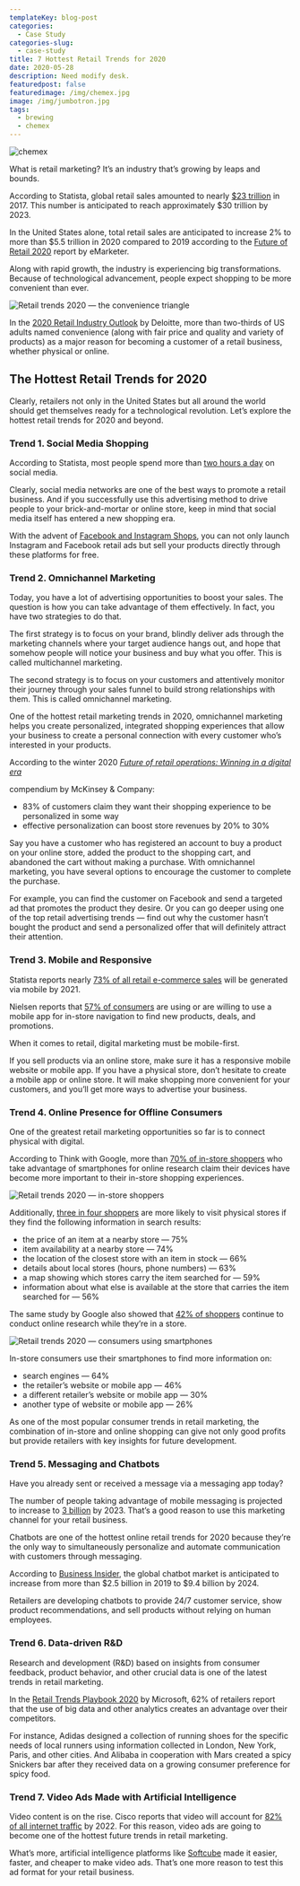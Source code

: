 ```yaml
---
templateKey: blog-post
categories:
  - Case Study
categories-slug:
  - case-study
title: 7 Hottest Retail Trends for 2020
date: 2020-05-28
description: Need modify desk.
featuredpost: false
featuredimage: /img/chemex.jpg
image: /img/jumbotron.jpg
tags:
  - brewing
  - chemex
---
```

![chemex](/img/chemex.jpg)

What is retail marketing? It’s an industry that’s growing by leaps and bounds.

According to Statista, global retail sales amounted to nearly [$23 trillion](https://www.statista.com/statistics/443522/global-retail-sales/) in 2017. This number is anticipated to reach approximately $30 trillion by 2023.

In the United States alone, total retail sales are anticipated to increase 2% to more than $5.5 trillion in 2020 compared to 2019 according to the [Future of Retail 2020](https://www.emarketer.com/content/the-future-of-retail-2020) report by eMarketer. 

Along with rapid growth, the industry is experiencing big transformations. Because of technological advancement, people expect shopping to be more convenient than ever.

![Retail trends 2020 — the convenience triangle](/img/retail-trends-2020-shoppers-convenience-triangle-1024x653.jpg)

In the [2020 Retail Industry Outlook](https://www2.deloitte.com/us/en/pages/consumer-business/articles/retail-distribution-industry-outlook.html) by Deloitte, more than two-thirds of US adults named convenience (along with fair price and quality and variety of products) as a major reason for becoming a customer of a retail business, whether physical or online.

## The Hottest Retail Trends for 2020

Clearly, retailers not only in the United States but all around the world should get themselves ready for a technological revolution. Let’s explore the hottest retail trends for 2020 and beyond.

### Trend 1. Social Media Shopping

According to Statista, most people spend more than [two hours a day](https://www.statista.com/statistics/433871/daily-social-media-usage-worldwide/) on social media. 

Clearly, social media networks are one of the best ways to promote a retail business. And if you successfully use this advertising method to drive people to your brick-and-mortar or online store, keep in mind that social media itself has entered a new shopping era.

With the advent of [Facebook and Instagram Shops](https://about.fb.com/news/2020/05/introducing-facebook-shops/), you can not only launch Instagram and Facebook retail ads but sell your products directly through these platforms for free. 

### Trend 2. Omnichannel Marketing

Today, you have a lot of advertising opportunities to boost your sales. The question is how you can take advantage of them effectively. In fact, you have two strategies to do that. 

The first strategy is to focus on your brand, blindly deliver ads through the marketing channels where your target audience hangs out, and hope that somehow people will notice your business and buy what you offer. This is called multichannel marketing.

The second strategy is to focus on your customers and attentively monitor their journey through your sales funnel to build strong relationships with them. This is called omnichannel marketing. 

One of the hottest retail marketing trends in 2020, omnichannel marketing helps you create personalized, integrated shopping experiences that allow your business to create a personal connection with every customer who’s interested in your products. 

According to the winter 2020 [_Future of retail operations: Winning in a digital era_](https://www.mckinsey.com/industries/retail/our-insights/future-of-retail-operations-winning-in-a-digital-era)

compendium by McKinsey & Company: 

- 83% of customers claim they want their shopping experience to be personalized in some way
- effective personalization can boost store revenues by 20% to 30%

Say you have a customer who has registered an account to buy a product on your online store, added the product to the shopping cart, and abandoned the cart without making a purchase. With omnichannel marketing, you have several options to encourage the customer to complete the purchase. 

For example, you can find the customer on Facebook and send a targeted ad that promotes the product they desire. Or you can go deeper using one of the top retail advertising trends — find out why the customer hasn’t bought the product and send a personalized offer that will definitely attract their attention.

### Trend 3. Mobile and Responsive

Statista reports nearly [73% of all retail e-commerce sales](https://www.statista.com/statistics/806336/mobile-retail-commerce-share-worldwide/) will be generated via mobile by 2021.

Nielsen reports that [57% of consumers](https://www.nielsen.com/us/en/insights/article/2019/the-2020-vision-for-u-s-retail-and-beyond/) are using or are willing to use a mobile app for in-store navigation to find new products, deals, and promotions.

When it comes to retail, digital marketing must be mobile-first. 

If you sell products via an online store, make sure it has a responsive mobile website or mobile app. If you have a physical store, don’t hesitate to create a mobile app or online store. It will make shopping more convenient for your customers, and you’ll get more ways to advertise your business.

### Trend 4. Online Presence for Offline Consumers

One of the greatest retail marketing opportunities so far is to connect physical with digital.

According to Think with Google, more than [70% of in-store shoppers](https://www.thinkwithgoogle.com/consumer-insights/how-digital-connects-shoppers-to-local-stores/) who take advantage of smartphones for online research claim their devices have become more important to their in-store shopping experiences.

![Retail trends 2020 — in-store shoppers](/img/retail-trends-2020-shoppers-in-stores-1024x478.jpg)

Additionally, [three in four shoppers](https://www.thinkwithgoogle.com/consumer-insights/how-digital-connects-shoppers-to-local-stores/) are more likely to visit physical stores if they find the following information in search results:

- the price of an item at a nearby store — 75%
- item availability at a nearby store — 74%
- the location of the closest store with an item in stock — 66%
- details about local stores (hours, phone numbers) — 63%
- a map showing which stores carry the item searched for — 59%
- information about what else is available at the store that carries the item searched for — 56%

The same study by Google also showed that [42% of shoppers](https://www.thinkwithgoogle.com/consumer-insights/how-digital-connects-shoppers-to-local-stores/) continue to conduct online research while they’re in a store.

![Retail trends 2020 — consumers using smartphones](/img/retail-trends-2020-shoppers-smartphones.jpg)

In-store consumers use their smartphones to find more information on:

- search engines — 64%
- the retailer’s website or mobile app — 46%
- a different retailer’s website or mobile app — 30%
- another type of website or mobile app — 26%

As one of the most popular consumer trends in retail marketing, the combination of in-store and online shopping can give not only good profits but provide retailers with key insights for future development.

### Trend 5. Messaging and Chatbots

Have you already sent or received a message via a messaging app today? 

The number of people taking advantage of mobile messaging is projected to increase to [3 billion](https://www.statista.com/statistics/483255/number-of-mobile-messaging-users-worldwide/) by 2023. That’s a good reason to use this marketing channel for your retail business.

Chatbots are one of the hottest online retail trends for 2020 because they’re the only way to simultaneously personalize and automate communication with customers through messaging.

According to [Business Insider](https://www.businessinsider.com/chatbot-market-stats-trends), the global chatbot market is anticipated to increase from more than $2.5 billion in 2019 to $9.4 billion by 2024.

Retailers are developing chatbots to provide 24/7 customer service, show product recommendations, and sell products without relying on human employees.

### Trend 6. Data-driven R&D

Research and development (R&D) based on insights from consumer feedback, product behavior, and other crucial data is one of the latest trends in retail marketing.

In the [Retail Trends Playbook 2020](https://info.microsoft.com/ww-landing-Retail-Trends-Playbook-2020-eBook.html?lcid=en-us) by Microsoft, 62% of retailers report that the use of big data and other analytics creates an advantage over their competitors. 

For instance, Adidas designed a collection of running shoes for the specific needs of local runners using information collected in London, New York, Paris, and other cities. And Alibaba in cooperation with Mars created a spicy Snickers bar after they received data on a growing consumer preference for spicy food.

### Trend 7. Video Ads Made with Artificial Intelligence

Video content is on the rise. Cisco reports that video will account for [82% of all internet traffic](https://softcube.com/70-video-marketing-statistics-for-2020/) by 2022. For this reason, video ads are going to become one of the hottest future trends in retail marketing.

What’s more, artificial intelligence platforms like [Softcube](http://softcube.com) made it easier, faster, and cheaper to make video ads. That’s one more reason to test this ad format for your retail business.
